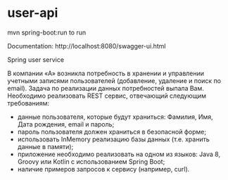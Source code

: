 # user-api

mvn spring-boot:run to run

Documentation: http://localhost:8080/swagger-ui.html

Spring user service

В компании «А» возникла потребность в хранении и управлении учетными записями
пользователей (добавление, удаление и поиск по email). Задача по реализации данных
потребностей выпала Вам. Необходимо реализовать REST сервис, отвечающий следующим
требованиям:
- данные пользователя, которые будут храниться: Фамилия, Имя, Дата рождения, email и
пароль;
- пароль пользователя должен храниться в безопасной форме;
- использовать InMemory реализацию базы данных (т.е. хранить данные в памяти);
- приложение необходимо реализовать на одном из языков: Java 8, Groovy или Kotlin с
использованием Spring Boot;
- наличие примеров запросов к сервису (например, curl).
